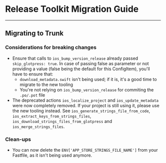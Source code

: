 # Release Toolkit Migration Guide

---

## Migrating to Trunk

### Considerations for breaking changes

- Ensure that calls to `ios_bump_version_release` already passed `skip_glotpress: true`.
In case of passing false as parameter or not providing a value (false being the default for this ConfigItem), you'll have to ensure that:
  - `download_metadata.swift` isn't being used; if it is, it's a good time to migrate to the new tooling
  - You're not relying on `ios_bump_version_release` for commiting the `.po/.pot` file
- The deprecated actions `ios_localize_project` and `ios_update_metadata` were now completely removed. If your project is still using it, please use the new tooling instead.
See `ios_generate_strings_file_from_code`, `ios_extract_keys_from_strings_files`, `ios_download_strings_files_from_glotpress` and `ios_merge_strings_files`.

### Clean-ups

- You can now delete the `ENV['APP_STORE_STRINGS_FILE_NAME']` from your Fastfile, as it isn't being used anymore.
